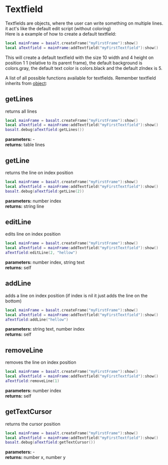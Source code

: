 # Textfield

Textfields are objects, where the user can write something on multiple lines. it act's like the default edit script (without coloring)<br>
Here is a example of how to create a default textfield:

````lua
local mainFrame = basalt.createFrame("myFirstFrame"):show()
local aTextfield = mainFrame:addTextfield("myFirstTextfield"):show()
````

This will create a default textfield with the size 10 width and 4 height on position 1 1 (relative to its parent frame), the default background is colors.gray, the default text color is colors.black and the default zIndex is 5.

A list of all possible functions available for textfields. Remember textfield inherits from [object](/Object):


## getLines
returns all lines
````lua
local mainFrame = basalt.createFrame("myFirstFrame"):show()
local aTextfield = mainFrame:addTextfield("myFirstTextfield"):show()
basalt.debug(aTextfield:getLines())
````
**parameters:** -<br>
**returns:** table lines<br>

## getLine
returns the line on index position
````lua
local mainFrame = basalt.createFrame("myFirstFrame"):show()
local aTextfield = mainFrame:addTextfield("myFirstTextfield"):show()
basalt.debug(aTextfield:getLine(2))
````
**parameters:** number index<br>
**returns:** string line<br>

## editLine
edits line on index position
````lua
local mainFrame = basalt.createFrame("myFirstFrame"):show()
local aTextfield = mainFrame:addTextfield("myFirstTextfield"):show()
aTextfield:editLine(2, "hellow")
````
**parameters:** number index, string text<br>
**returns:** self<br>

## addLine
adds a line on index position (if index is nil it just adds the line on the bottom)
````lua
local mainFrame = basalt.createFrame("myFirstFrame"):show()
local aTextfield = mainFrame:addTextfield("myFirstTextfield"):show()
aTextfield:addLine("hellow")
````
**parameters:** string text, number index<br>
**returns:** self<br>

## removeLine
removes the line on index position
````lua
local mainFrame = basalt.createFrame("myFirstFrame"):show()
local aTextfield = mainFrame:addTextfield("myFirstTextfield"):show()
aTextfield:removeLine(1)
````
**parameters:** number index<br>
**returns:** self<br>

## getTextCursor
returns the cursor position
````lua
local mainFrame = basalt.createFrame("myFirstFrame"):show()
local aTextfield = mainFrame:addTextfield("myFirstTextfield"):show()
basalt.debug(aTextfield:getTextCursor())
````
**parameters:** -<br>
**returns:** number x, number y<br>